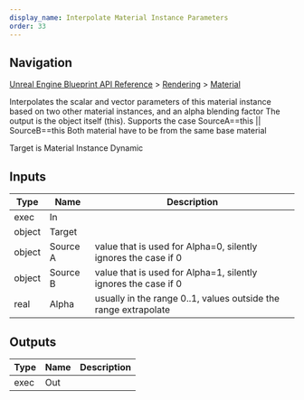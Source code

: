 ```yaml
---
display_name: Interpolate Material Instance Parameters
order: 33
---
```

## Navigation

[Unreal Engine Blueprint API Reference](https://dev.epicgames.com/documentation/en-us/unreal-engine/BlueprintAPI) > [Rendering](https://dev.epicgames.com/documentation/en-us/unreal-engine/BlueprintAPI/Rendering) > [Material](https://dev.epicgames.com/documentation/en-us/unreal-engine/BlueprintAPI/Rendering/Material)

Interpolates the scalar and vector parameters of this material instance based on two other material instances, and an alpha blending factor
The output is the object itself (this).
Supports the case SourceA==this || SourceB==this
Both material have to be from the same base material

Target is Material Instance Dynamic

## Inputs

| Type | Name | Description |
| --- | --- | --- |
| exec | In |  |
| object | Target |  |
| object | Source A | value that is used for Alpha=0, silently ignores the case if 0 |
| object | Source B | value that is used for Alpha=1, silently ignores the case if 0 |
| real | Alpha | usually in the range 0..1, values outside the range extrapolate |

## Outputs

| Type | Name | Description |
| --- | --- | --- |
| exec | Out |  |
